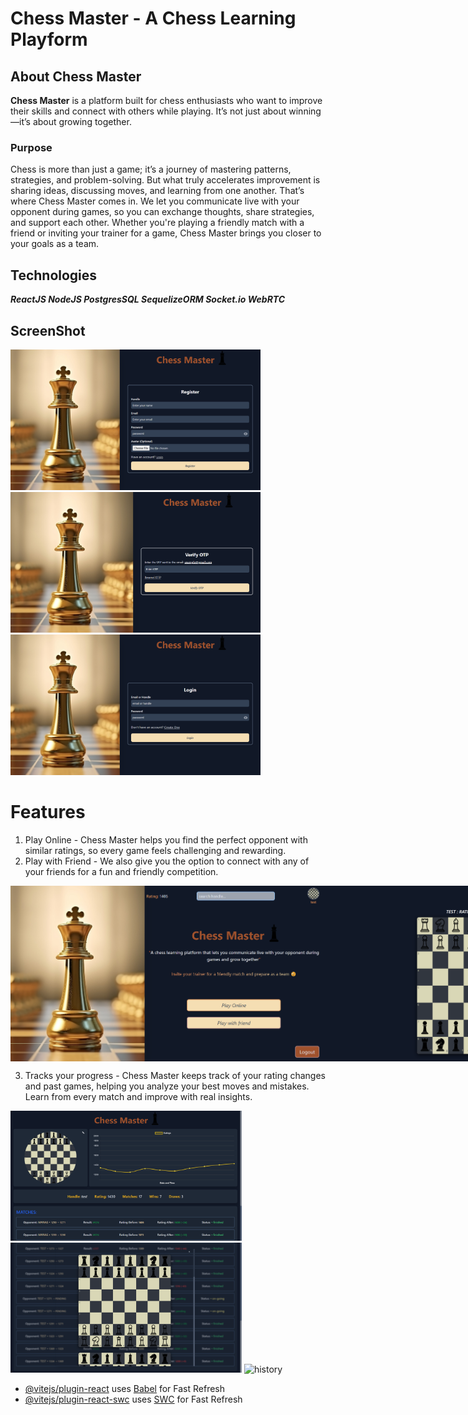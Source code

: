 # Chess Master - A Chess Learning Playform

## About Chess Master
**Chess Master** is a platform built for chess enthusiasts who want to improve their skills and connect with others while playing. It’s not just about winning—it’s about growing together.

### Purpose
Chess is more than just a game; it’s a journey of mastering patterns, strategies, and problem-solving. But what truly accelerates improvement is sharing ideas, discussing moves, and learning from one another. That’s where Chess Master comes in. We let you communicate live with your opponent during games, so you can exchange thoughts, share strategies, and support each other. Whether you're playing a friendly match with a friend or inviting your trainer for a game, Chess Master brings you closer to your goals as a team.

## Technologies
***ReactJS NodeJS PostgresSQL SequelizeORM Socket.io WebRTC***

## ScreenShot
<div>
  <img src="./src/assets/registerSS.png" alt="register" width="400">
  <img src="./src/assets/verifyOtpSS.png" alt="verifyOTP" width="400">
  <img src="./src/assets/loginSS.png" alt="login" width="400">
</div>

# Features
1. Play Online - Chess Master helps you find the perfect opponent with similar ratings, so every game feels challenging and rewarding.
2. Play with Friend - We also give you the option to connect with any of your friends for a fun and friendly competition.

<div style="display: flex; justify-content: center align-items: center">
  <img src="./src/assets/homeSS.png" alt="homePage" width="500">
  <img src="./src/assets/gameSS.png" alt="game" width="500">
</div>

3. Tracks your progress - Chess Master keeps track of your rating changes and past games, helping you analyze your best moves and mistakes. Learn from every match and improve with real insights.

<div>
  <img src="./src/assets/profileSS.png" alt="profile" width="370">
  <img src="./src/assets/historySS.png" alt="history" width="370">
  <img src="./src/assets/historySS2.png" alt="history" width="370">
</div>


- [@vitejs/plugin-react](https://github.com/vitejs/vite-plugin-react/blob/main/packages/plugin-react/README.md) uses [Babel](https://babeljs.io/) for Fast Refresh
- [@vitejs/plugin-react-swc](https://github.com/vitejs/vite-plugin-react-swc) uses [SWC](https://swc.rs/) for Fast Refresh
